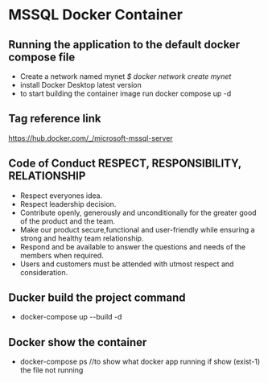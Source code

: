 # MSSQL Docker Container

## Running the application to the default docker compose file 
* Create a network named mynet _$ docker network create mynet_
* install Docker Desktop latest version
* to start building the container image run docker compose up -d 

## Tag reference link
https://hub.docker.com/_/microsoft-mssql-server

## Code of Conduct RESPECT, RESPONSIBILITY, RELATIONSHIP

* Respect everyones idea.
* Respect leadership decision.
* Contribute openly, generously and unconditionally for the greater good of the product and the team.
* Make our product secure,functional and user-friendly while ensuring a strong and healthy team relationship.
* Respond and be available to answer the questions and needs of the members when required.
* Users and customers must be attended with utmost respect and consideration.
## Ducker build the project command
* docker-compose up --build -d
## Docker show the container
* docker-compose ps //to show what docker app running if show (exist-1) the file not running
